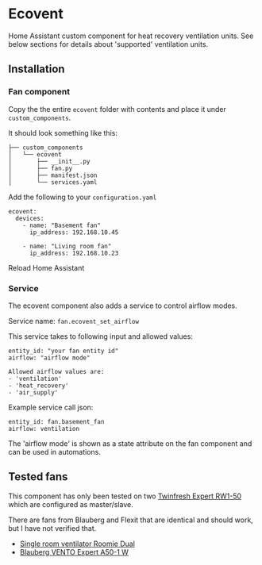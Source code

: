 # Ecovent
Home Assistant custom component for heat recovery ventilation units.
See below sections for details about 'supported' ventilation units.

## Installation
### Fan component
Copy the the entire `ecovent` folder with contents and place it under `custom_components`.

It should look something like this:
```
├── custom_components
│   └── ecovent
│       ├── __init__.py
│       ├── fan.py
│       ├── manifest.json
│       └── services.yaml
```

Add the following to your `configuration.yaml`
```
ecovent:
  devices: 
    - name: "Basement fan"
      ip_address: 192.168.10.45

    - name: "Living room fan"
      ip_address: 192.168.10.23
```

Reload Home Assistant

### Service
The ecovent component also adds a service to control airflow modes.

Service name: `fan.ecovent_set_airflow`

This service takes to following input and allowed values:
```
entity_id: "your fan entity id"
airflow: "airflow mode"

Allowed airflow values are:
- 'ventilation'
- 'heat_recovery'
- 'air_supply'
```

Example service call json:
```
entity_id: fan.basement_fan
airflow: ventilation 
```

The 'airflow mode' is shown as a state attribute on the fan component and can be used in automations.

## Tested fans 
This component has only been tested on two [Twinfresh Expert RW1-50](http://vents-us.com/item/5262/VENTS_TwinFresh_Expert_RW1-50-2_Wi-Fi/) which are configured as master/slave.

There are fans from Blauberg and Flexit that are identical and should work, but I have not verified that.
- [Single room ventilator Roomie Dual](https://www.flexit.no/en/products/single_room_ventilator/single_room_ventilator_roomie_dual/single_room_ventilator_roomie_dual/)
- [Blauberg VENTO Expert A50-1 W](https://blaubergventilatoren.de/en/product/vento-expert-a50-1-w)

